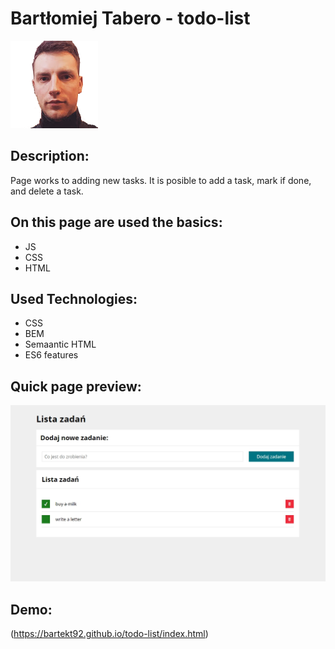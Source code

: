 
# Bartłomiej Tabero - todo-list
![Bartłomiej Tabero](https://github.com/bartekt92/homepage/blob/main/images/bt.png?raw=true)
## Description:
Page works to adding new tasks. It is posible to add a task, mark if done, and delete a task.
## On this page are used the basics:
+ JS
+ CSS
+ HTML
## Used Technologies:
+ CSS
+ BEM
+ Semaantic HTML
+ ES6 features
## Quick page preview:
![Quick page preview](https://github.com/bartekt92/todo-list/blob/main/images/todo-list.jpg?raw=true)
## Demo:
(https://bartekt92.github.io/todo-list/index.html)
